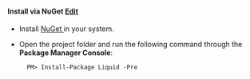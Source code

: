 
<h4 id='install-via-nuget'>Install via NuGet <a href="https://github.com/lqd-io/documentation/edit/gh-pages/_{{ page.collection }}/{{ page.version | downcase }}/sections/1-nuget.md" target="new" class="btn btn-xs btn-default btn-edit"><span class="fa fa-pencil"></span> Edit</a></h4>

* Install <a href='https://www.nuget.org/' target='_blank'>NuGet <sup class='fa fa-external-link small'></sup></a> in your system.
* Open the project folder and run the following command through the **Package Manager Console**:

        PM> Install-Package Liquid -Pre

